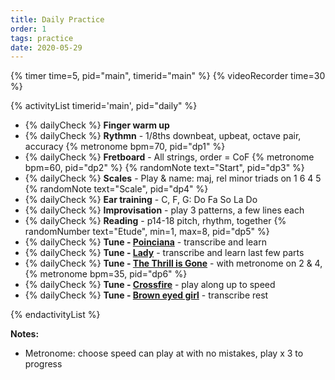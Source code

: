 ```yaml
---
title: Daily Practice
order: 1
tags: practice
date: 2020-05-29
---
```


{% timer time=5, pid="main", timerid="main" %}
{% videoRecorder time=30 %}

<!-- markdownlint-disable MD013 -->

{% activityList timerid='main', pid="daily" %}

- {% dailyCheck %} **Finger warm up**
- {% dailyCheck %} **Rythmn** - 1/8ths downbeat, upbeat, octave pair, accuracy {% metronome bpm=70, pid="dp1" %}
- {% dailyCheck %} **Fretboard** - All strings, order = CoF {% metronome bpm=60, pid="dp2" %} {% randomNote text="Start", pid="dp3" %}
- {% dailyCheck %} **Scales** - Play & name: maj, rel minor triads on 1 6 4 5 {% randomNote text="Scale", pid="dp4" %}
- {% dailyCheck %} **Ear training** - C, F, G: Do Fa So La Do
- {% dailyCheck %} **Improvisation** - play 3 patterns, a few lines each
- {% dailyCheck %} **Reading** - p14-18 pitch, rhythm, together {% randomNumber text="Etude", min=1, max=8, pid="dp5"  %}
- {% dailyCheck %} **Tune - [Poinciana](/tunes/poinciana/)** - transcribe and learn
- {% dailyCheck %} **Tune - [Lady](/tunes/lady)** - transcribe and learn last few parts
- {% dailyCheck %} **Tune - [The Thrill is Gone](/tunes/the-thrill-is-gone)** - with metronome on 2 & 4, {% metronome bpm=35, pid="dp6" %}
- {% dailyCheck %} **Tune - [Crossfire](/tunes/crossfire?timer=6)** - play along up to speed
- {% dailyCheck %} **Tune - [Brown eyed girl](/tunes/brown-eyed-girl/)** - transcribe rest

{% endactivityList %}

<!-- markdownlint-enable MD013 -->

**Notes:**

- Metronome: choose speed can play at with no mistakes, play x 3 to progress

